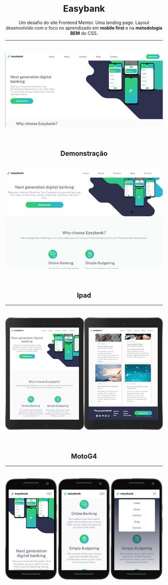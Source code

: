<h1 align="center">Easybank</h1>
<p align="center">Um desafio do site Frontend Mentor. Uma landing page. Layout desenvolvido com o foco no aprendizado em <strong>mobile first</strong> e na <strong>metodologia BEM</strong> do CSS.</p>
<hr/>
<h1 align="center"><img src="desktop.png" /></h1>

<br/>
<h2 align="center">Demonstração</h2>
<h1 align="center"><img src="landing-page.gif" /></h1>

<br/>
<h2 align="center">Ipad</h2>
<hr/>
<h1 align="center"><img src="ipad.png" /></h1>

<br/>
<h2 align="center">MotoG4</h2>
<hr/>
<h1 align="center"><img src="mobile.png" /></h1>
